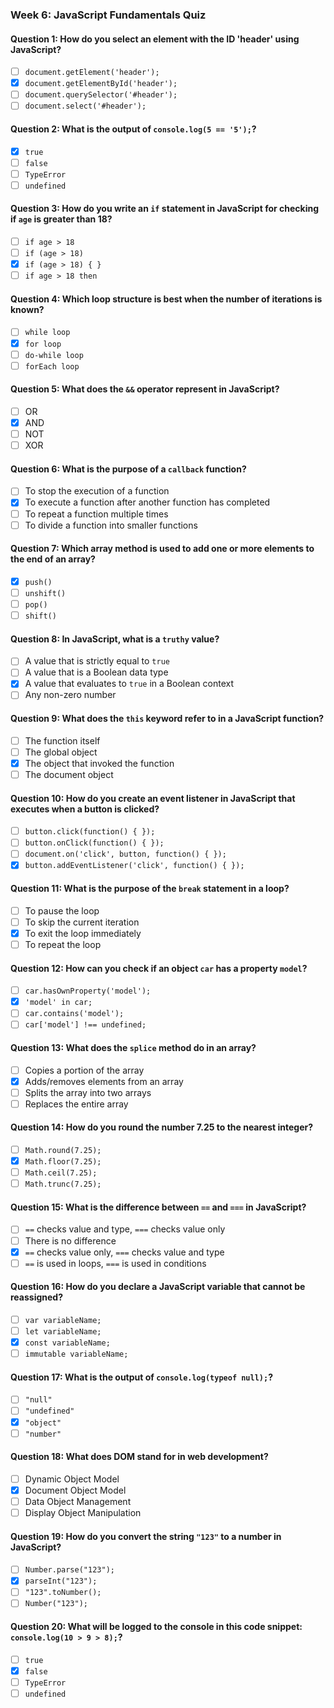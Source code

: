 ### Week 6: JavaScript Fundamentals Quiz

#### Question 1: How do you select an element with the ID 'header' using JavaScript?

- [ ] `document.getElement('header');`
- [x] `document.getElementById('header');`
- [ ] `document.querySelector('#header');`
- [ ] `document.select('#header');`

#### Question 2: What is the output of `console.log(5 == '5');`?

- [x] `true`
- [ ] `false`
- [ ] `TypeError`
- [ ] `undefined`

#### Question 3: How do you write an `if` statement in JavaScript for checking if `age` is greater than 18?

- [ ] `if age > 18`
- [ ] `if (age > 18)`
- [x] `if (age > 18) { }`
- [ ] `if age > 18 then`

#### Question 4: Which loop structure is best when the number of iterations is known?

- [ ] `while loop`
- [x] `for loop`
- [ ] `do-while loop`
- [ ] `forEach loop`

#### Question 5: What does the `&&` operator represent in JavaScript?

- [ ] OR
- [x] AND
- [ ] NOT
- [ ] XOR

#### Question 6: What is the purpose of a `callback` function?

- [ ] To stop the execution of a function
- [x] To execute a function after another function has completed
- [ ] To repeat a function multiple times
- [ ] To divide a function into smaller functions

#### Question 7: Which array method is used to add one or more elements to the end of an array?

- [x] `push()`
- [ ] `unshift()`
- [ ] `pop()`
- [ ] `shift()`

#### Question 8: In JavaScript, what is a `truthy` value?

- [ ] A value that is strictly equal to `true`
- [ ] A value that is a Boolean data type
- [x] A value that evaluates to `true` in a Boolean context
- [ ] Any non-zero number

#### Question 9: What does the `this` keyword refer to in a JavaScript function?

- [ ] The function itself
- [ ] The global object
- [x] The object that invoked the function
- [ ] The document object

#### Question 10: How do you create an event listener in JavaScript that executes when a button is clicked?

- [ ] `button.click(function() { });`
- [ ] `button.onClick(function() { });`
- [ ] `document.on('click', button, function() { });`
- [x] `button.addEventListener('click', function() { });`

#### Question 11: What is the purpose of the `break` statement in a loop?

- [ ] To pause the loop
- [ ] To skip the current iteration
- [x] To exit the loop immediately
- [ ] To repeat the loop

#### Question 12: How can you check if an object `car` has a property `model`?

- [ ] `car.hasOwnProperty('model');`
- [x] `'model' in car;`
- [ ] `car.contains('model');`
- [ ] `car['model'] !== undefined;`

#### Question 13: What does the `splice` method do in an array?

- [ ] Copies a portion of the array
- [x] Adds/removes elements from an array
- [ ] Splits the array into two arrays
- [ ] Replaces the entire array

#### Question 14: How do you round the number 7.25 to the nearest integer?

- [ ] `Math.round(7.25);`
- [x] `Math.floor(7.25);`
- [ ] `Math.ceil(7.25);`
- [ ] `Math.trunc(7.25);`

#### Question 15: What is the difference between `==` and `===` in JavaScript?

- [ ] `==` checks value and type, `===` checks value only
- [ ] There is no difference
- [x] `==` checks value only, `===` checks value and type
- [ ] `==` is used in loops, `===` is used in conditions

#### Question 16: How do you declare a JavaScript variable that cannot be reassigned?

- [ ] `var variableName;`
- [ ] `let variableName;`
- [x] `const variableName;`
- [ ] `immutable variableName;`

#### Question 17: What is the output of `console.log(typeof null);`?

- [ ] `"null"`
- [ ] `"undefined"`
- [x] `"object"`
- [ ] `"number"`

#### Question 18: What does DOM stand for in web development?

- [ ] Dynamic Object Model
- [x] Document Object Model
- [ ] Data Object Management
- [ ] Display Object Manipulation

#### Question 19: How do you convert the string `"123"` to a number in JavaScript?

- [ ] `Number.parse("123");`
- [x] `parseInt("123");`
- [ ] `"123".toNumber();`
- [ ] `Number("123");`

#### Question 20: What will be logged to the console in this code snippet: `console.log(10 > 9 > 8);`?

- [ ] `true`
- [x] `false`
- [ ] `TypeError`
- [ ] `undefined`

